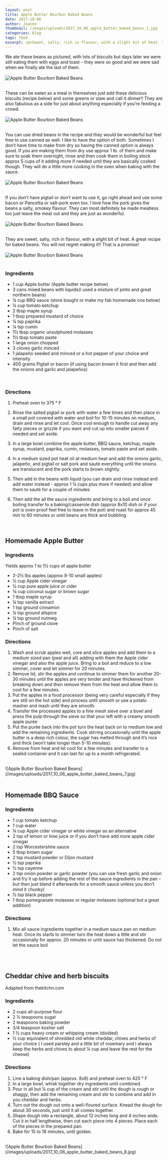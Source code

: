 ```yaml
---
layout: post
title: Apple Butter Bourbon Baked Beans
date: 2017-10-06
author: Joanne
thumbnail: /images/uploads/2017_10_06_apple_butter_baked_beans_1.jpg
categories: blog
tags: food
excerpt: <p>Sweet, salty, rich in flavour, with a slight bit of heat. You won't regret making it. That's a promise!</p>
---
```


We ate these beans as pictured, with lots of biscuits but days later we were still eating them with eggs and toast &ndash; they were so good and we were sad when we finally ate the last of them.
<br>
<br>
![Apple Butter Bourbon Baked Beans](/images/uploads/2017_10_06_apple_butter_baked_beans_2.jpg)
<br>
<br>

These can be eaten as a meal in themselves just add these delicious biscuits (recipe below) and some greens or slaw and call it dinner!! They are also fabulous as a side for just about anything especially if you’re feeding a crowd.
<br>
<br>
![Apple Butter Bourbon Baked Beans](/images/uploads/2017_10_06_apple_butter_baked_beans_3.jpg)
<br>
<br>

You can use dried beans in the recipe and they would be wonderful but feel free to use canned as well.  I like to have the option of both. Sometimes I don’t have time to make from dry so having the canned option is always good. If you are making them from dry use approx 1 lb. of them and make sure to soak them overnight, rinse and then cook them in boiling stock approx 5 cups of it adding more if needed until they are basically cooked though. They will do a little more cooking in the oven when baking with the sauce.
<br>
<br>
![Apple Butter Bourbon Baked Beans](/images/uploads/2017_10_06_apple_butter_baked_beans_4.jpg)
<br>
<br>

If you don’t have pigtail or don’t want to use it, go right ahead and use some bacon or
Pancetta or salt-pork even too. I love how the pork gives the beans a salty, smokey flavour. They can most definitely be made meatless too just leave the meat out and they are just as wonderful.
<br>
<br>
![Apple Butter Bourbon Baked Beans](/images/uploads/2017_10_06_apple_butter_baked_beans_5.jpg)
<br>
<br>

They are sweet, salty, rich in flavour, with a slight bit of heat. A great recipe for baked beans. You will not regret making it!! That is a promise!
<br>
<br>
![Apple Butter Bourbon Baked Beans](/images/uploads/2017_10_06_apple_butter_baked_beans_6.jpg)
<br>
<br>

### Ingredients

* 1 cup Apple butter (Apple butter recipe below)
* 3 cans mixed beans with liquids(I used a mixture of pinto and great northern beans)
* &frac14; cup BBQ sauce (store bought or make my fab homemade one below)
* &frac14; cup tomato ketchup
* 2 tbsp maple syrup
* 1 tbsp prepared mustard of choice
* &frac14; tsp paprika
* &frac14; tsp cumin
* 1&frac12; tbsp organic unsulphured molasses
* 1&frac12; tbsp tomato paste
* 1 large onion chopped
* 3 cloves garlic minced
* 1 jalapeño seeded and minced or a hot pepper of your choice and intensity
* 400 grams Pigtail or bacon (if using bacon brown it first and then add the onions and garlic and jalapeños)
<br>

### Directions

1. Preheat oven to 375 &deg; F

1. Rinse the salted pigtail or pork with water a few times and then place in a small pot covered with water and boil for 10-15 minutes on medium, drain and rinse and let cool. Once cool enough to handle cut away any fatty pieces or grizzle if you want and cut up into smaller pieces if needed and set aside.  

1. In a large bowl combine the apple butter, BBQ sauce, ketchup, maple syrup, mustard, paprika, cumin, molasses, tomato paste and set aside.

1. In a medium sized pot heat oil at medium heat and add the onions garlic, jalapeño, and pigtail or salt pork and sauté everything until the onions are translucent and the pork starts to brown slightly.  

1. Then add in the beans with liquid (you can drain and rinse instead and add water instead - approx 1 &frac14; cups plus more if needed) and allow them to sauté for a couple of minutes

1. Then add the all the sauce ingredients and bring to a boil and once boiling transfer to a baking/casserole dish (approx 8x10 dish or if your pot is oven proof feel free to leave in the pot) and roast for approx 45 min to 60 minutes or until beans are thick and bubbling
<br>

## Homemade Apple Butter

### Ingredients
Yields approx 1 to 1½ cups of apple butter

* 2-2½ lbs apples (approx 8-10 small apples)
* ½ cup Apple cider vinegar
* ½ cup pure apple juice or cider
* ¾ cup coconut sugar or brown sugar
* 1 tbsp maple syrup
* ¼ tsp vanilla extract
* 1 tsp ground cinnamon
* ¼ tsp ground allspice
* ¼ tsp ground nutmeg
* Pinch of ground clove
* Pinch of salt

### Directions
1. Wash and scrub apples well, core and slice apples and add them to a medium sized pan (peel and all) adding with them the Apple cider vinegar and also the apple juice. Bring to a boil and reduce to a low simmer, cover and let simmer for 20 minutes.
2. Remove lid, stir the apples and continue to simmer them for another 20-30 minutes until the apples are very tender and have thickened from breaking down and then remove them from the heat and allow them to cool for a few minutes.
3. Put the apples in a food processor (being very careful especially if they are still on the hot side) and process until smooth or use a potato masher and mash until they are smooth.
4. Transfer the processed apples to a fine mesh sieve over a bowl and press the pulp through the sieve so that your left with a creamy smooth apple purée
5. Put the purée back into the pot turn the heat back on to medium low and add the remaining ingredients. Cook stirring occasionally until the apple butter is a deep rich colour, the sugar has melted through and it’s nice and thick (won’t take longer than 5-10 minutes).
6. Remove from heat and let cool for a few minutes and transfer to a sealed container and it can last for up to a month refrigerated.  

<br>
![Apple Butter Bourbon Baked Beans](/images/uploads/2017_10_06_apple_butter_baked_beans_7.jpg)
<br>
<br>

## Homemade BBQ Sauce

### Ingredients

* 1 cup tomato ketchup
* 1 cup water
* &frac14; cup Apple cider vinegar or white vinegar as an alternative
* 2 tsp of lemon or lime juice or if you don’t have add more apple cider vinegar
* 2 tsp Worcestershire sauce
* 5 tbsp brown sugar
* 2 tsp mustard powder or Dijon mustard
* &frac12; tsp paprika
* &frac12; tsp cayenne
* 2 tsp onion powder or garlic powder (you can use fresh garlic and onion and fry it up before adding the rest of the sauce ingredients in the pan -but then just blend it afterwards for a smooth sauce unless you don’t mind it chunky)
* &frac12; tsp black pepper
* 1 tbsp pomegranate molasses or regular molasses (optional but a great addition)

### Directions

1. Mix all sauce ingredients together in a medium sauce pan on medium heat. Once its starts to simmer turn the heat down a little and stir occasionally for approx. 20 minutes or until sauce has thickened. Do not let the sauce boil
<br>
<br>

## Cheddar chive and herb biscuits
Adapted from thekitchn.com
<br>
### Ingredients

* 2 cups all-purpose flour
* 2 &frac12; teaspoons sugar
* 2 teaspoons baking powder
* 3/4 teaspoon kosher salt
* 1 &frac12; cups heavy cream or whipping cream (divided)
* &frac12; cup equivalent of shredded old white cheddar, chives and herbs of your choice ( I used parsley and a little bit of rosemary and I always keep the herbs and chives to about &frac14; cup and leave the rest for the cheese)

### Directions
1. Line a baking dish/pan (approx. 8x8) and preheat oven to 425 &deg; F
2. In a large bowl, whisk together dry ingredients until combined.
3. Pour in all but &frac14; cup of the cream and stir until the dough is rough or shaggy, then add the remaining cream and stir to combine and add in you cheddar and herbs.
4. Turn out the dough out onto a well-floured surface. Knead the dough for about 30 seconds, just until it all comes together.
5. Shape dough into a rectangle, about 12 inches long and 4 inches wide. Cut it in half lengthwise, then cut each piece into 4 pieces. Place each of the pieces in the prepared pan.
6. Bake for 15 to 18 minutes, until golden.

<br>
![Apple Butter Bourbon Baked Beans](/images/uploads/2017_10_06_apple_butter_baked_beans_8.jpg)
